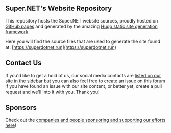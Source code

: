 ## Super.NET's Website Repository

This repository hosts the Super.NET website sources, proudly hosted on [GitHub pages](https://pages.github.com/) 
and generated by the amazing [Hugo static site generation framework](https://gohugo.io/).

Here you will find the source files that are used to generate the site found at:
[https://superdotnet.run](https://superdotnet.run)

## Contact Us
If you'd like to get a hold of us, our social media contacts are [listed on our site in the sidebar](https://superdotnet.run) but you can also feel free  to create an issue on this forum if you have found an issue with our site content, or better yet, create a pull request and we'll into it with you.  Thank you!

## Sponsors
Check out the [companies and people sponsoring and supporting our efforts here](https://superdotnet.run/sponsors/)!
